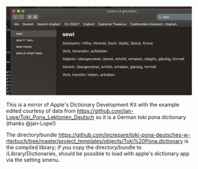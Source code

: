 ![Bildschirm](https://raw.githubusercontent.com/increpare/toki-pona-deutsches-w-rterbuch/master/bildschirm.png)

This is a mirror of Apple's Dictionary Development Kit with the example edited courtesy of data from https://github.com/jan-Lope/Toki_Pona_Lektionen_Deutsch so it is a German toki pona dictionary (thanks @jan-Lope!) 

The directory/bundle https://github.com/increpare/toki-pona-deutsches-w-rterbuch/tree/master/project_templates/objects/Toki%20Pona.dictionary is the compiled library; if you copy the directory/bundle to /Library/Dictionaries, should be possible to load with apple's dictionary app via the setting smenu.

